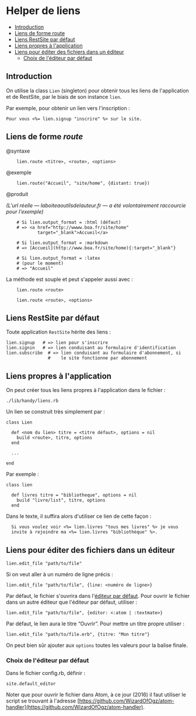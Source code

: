 # Helper de liens

* [Introduction](#introductionhelperliens)
* [Liens de forme route](#liendeformeroute)
* [Liens RestSite par défaut](#lienspardefautsrestsite)
* [Liens propres à l'application](#liensproprealapplication)
* [Liens pour éditer des fichiers dans un éditeur](#liendeditiondefichier)
  * [Choix de l'éditeur par défaut](#choixediteurpardefaut)


<a name='introductionhelperliens'></a>

## Introduction

On utilise la class `Lien` (singleton) pour obtenir tous les liens de l'application et de RestSite, par le biais de son instance `lien`.

Par exemple, pour obtenir un lien vers l'inscription :

    Pour vous <%= lien.signup "inscrire" %> sur le site.

<a name='liendeformeroute'></a>

## Liens de forme *route*

@syntaxe

        lien.route <titre>, <route>, <options>

@exemple

        lien.route("Accueil", "site/home", {distant: true})

@produit

*(L'url réelle — laboiteaoutilsdelauteur.fr — a été volontairement raccourcie pour l'exemple)*

        # Si lien.output_format = :html (défaut)
        # => <a href="http://wwww.boa.fr/site/home"
                target="_blank">Accueil</a>

        # Si lien.output_format = :markdown
        # => [Accueil](http://www.boa.fr/site/home){:target="_blank"}

        # Si lien.output_format = :latex
        # (pour le moment)
        # => "Accueil"

La méthode est souple et peut s'appeler aussi avec :

        lien.route <route>

        lien.route <route>, <options>

<a name='lienspardefautsrestsite'></a>

## Liens RestSite par défaut

Toute application `RestSite` hérite des liens :

    lien.signup   # => lien pour s'inscrire
    lien.signin   # => lien conduisant au formulaire d'identification
    lien.subscribe  # => lien conduisant au formulaire d'abonnement, si
                    #    le site fonctionne par abonnement

<a name='liensproprealapplication'></a>

## Liens propres à l'application

On peut créer tous les liens propres à l'application dans le fichier :

    ./lib/handy/liens.rb

Un lien se construit très simplement par :

    class Lien

      def <nom du lien> titre = <titre défaut>, options = nil
        build <route>, titre, options
      end

      ...

    end

Par exemple :

    class lien

      def livres titre = "bibliotheque", options = nil
        build "livre/list", titre, options
      end

Dans le texte, il suffira alors d'utiliser ce lien de cette façon :

      Si vous voulez voir <%= lien.livres "tous mes livres" %> je vous
      invite à rejoindre ma <%= lien.livres "bibliothèque" %>.


<a name='liendeditiondefichier'></a>

## Liens pour éditer des fichiers dans un éditeur

    lien.edit_file "path/to/file"

Si on veut aller à un numéro de ligne précis :

    lien.edit_file "path/to/file", {line: <numéro de ligne>}

Par défaut, le fichier s'ouvrira dans l'[éditeur par défaut](#choixediteurpardefaut). Pour ouvrir le fichier dans un autre éditeur que l'éditeur par défaut, utiliser :

    lien.edit_file "path/to/file", {editor: <:atom | :textmate>}

Par défaut, le lien aura le titre “Ouvrir”. Pour mettre un titre propre utiliser :

    lien.edit_file "path/to/file.erb", {titre: "Mon titre"}

On peut bien sûr ajouter aux `options` toutes les valeurs pour la balise finale.

<a name='choixediteurpardefaut'></a>

### Choix de l'éditeur par défaut

Dans le fichier config.rb, définir :

    site.default_editor

Noter que pour ouvrir le fichier dans Atom, à ce jour (2016) il faut utiliser le script se trouvant à l'adresse [https://github.com/WizardOfOgz/atom-handler](https://github.com/WizardOfOgz/atom-handler).
